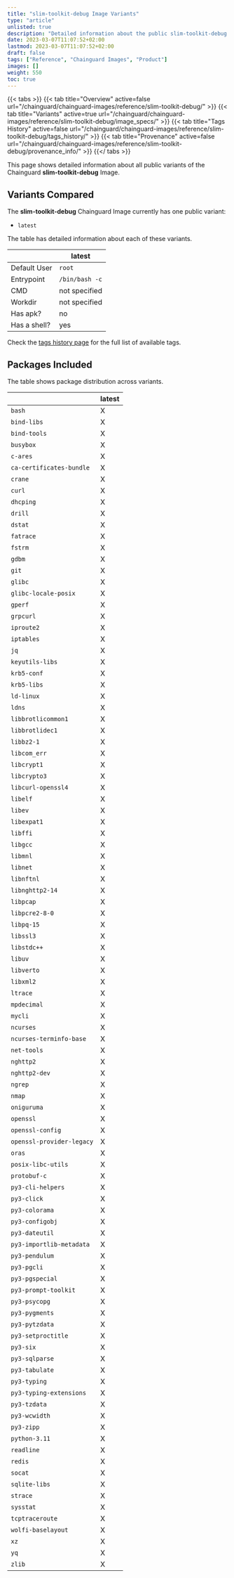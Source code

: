 ```yaml
---
title: "slim-toolkit-debug Image Variants"
type: "article"
unlisted: true
description: "Detailed information about the public slim-toolkit-debug Chainguard Image variants"
date: 2023-03-07T11:07:52+02:00
lastmod: 2023-03-07T11:07:52+02:00
draft: false
tags: ["Reference", "Chainguard Images", "Product"]
images: []
weight: 550
toc: true
---
```


{{< tabs >}}
{{< tab title="Overview" active=false url="/chainguard/chainguard-images/reference/slim-toolkit-debug/" >}}
{{< tab title="Variants" active=true url="/chainguard/chainguard-images/reference/slim-toolkit-debug/image_specs/" >}}
{{< tab title="Tags History" active=false url="/chainguard/chainguard-images/reference/slim-toolkit-debug/tags_history/" >}}
{{< tab title="Provenance" active=false url="/chainguard/chainguard-images/reference/slim-toolkit-debug/provenance_info/" >}}
{{</ tabs >}}

This page shows detailed information about all public variants of the Chainguard **slim-toolkit-debug** Image.

## Variants Compared
The **slim-toolkit-debug** Chainguard Image currently has one public variant: 

- `latest`

The table has detailed information about each of these variants.

|              | latest         |
|--------------|----------------|
| Default User | `root`         |
| Entrypoint   | `/bin/bash -c` |
| CMD          | not specified  |
| Workdir      | not specified  |
| Has apk?     | no             |
| Has a shell? | yes            |

Check the [tags history page](/chainguard/chainguard-images/reference/slim-toolkit-debug/tags_history/) for the full list of available tags.

## Packages Included
The table shows package distribution across variants.

|                           | latest |
|---------------------------|--------|
| `bash`                    | X      |
| `bind-libs`               | X      |
| `bind-tools`              | X      |
| `busybox`                 | X      |
| `c-ares`                  | X      |
| `ca-certificates-bundle`  | X      |
| `crane`                   | X      |
| `curl`                    | X      |
| `dhcping`                 | X      |
| `drill`                   | X      |
| `dstat`                   | X      |
| `fatrace`                 | X      |
| `fstrm`                   | X      |
| `gdbm`                    | X      |
| `git`                     | X      |
| `glibc`                   | X      |
| `glibc-locale-posix`      | X      |
| `gperf`                   | X      |
| `grpcurl`                 | X      |
| `iproute2`                | X      |
| `iptables`                | X      |
| `jq`                      | X      |
| `keyutils-libs`           | X      |
| `krb5-conf`               | X      |
| `krb5-libs`               | X      |
| `ld-linux`                | X      |
| `ldns`                    | X      |
| `libbrotlicommon1`        | X      |
| `libbrotlidec1`           | X      |
| `libbz2-1`                | X      |
| `libcom_err`              | X      |
| `libcrypt1`               | X      |
| `libcrypto3`              | X      |
| `libcurl-openssl4`        | X      |
| `libelf`                  | X      |
| `libev`                   | X      |
| `libexpat1`               | X      |
| `libffi`                  | X      |
| `libgcc`                  | X      |
| `libmnl`                  | X      |
| `libnet`                  | X      |
| `libnftnl`                | X      |
| `libnghttp2-14`           | X      |
| `libpcap`                 | X      |
| `libpcre2-8-0`            | X      |
| `libpq-15`                | X      |
| `libssl3`                 | X      |
| `libstdc++`               | X      |
| `libuv`                   | X      |
| `libverto`                | X      |
| `libxml2`                 | X      |
| `ltrace`                  | X      |
| `mpdecimal`               | X      |
| `mycli`                   | X      |
| `ncurses`                 | X      |
| `ncurses-terminfo-base`   | X      |
| `net-tools`               | X      |
| `nghttp2`                 | X      |
| `nghttp2-dev`             | X      |
| `ngrep`                   | X      |
| `nmap`                    | X      |
| `oniguruma`               | X      |
| `openssl`                 | X      |
| `openssl-config`          | X      |
| `openssl-provider-legacy` | X      |
| `oras`                    | X      |
| `posix-libc-utils`        | X      |
| `protobuf-c`              | X      |
| `py3-cli-helpers`         | X      |
| `py3-click`               | X      |
| `py3-colorama`            | X      |
| `py3-configobj`           | X      |
| `py3-dateutil`            | X      |
| `py3-importlib-metadata`  | X      |
| `py3-pendulum`            | X      |
| `py3-pgcli`               | X      |
| `py3-pgspecial`           | X      |
| `py3-prompt-toolkit`      | X      |
| `py3-psycopg`             | X      |
| `py3-pygments`            | X      |
| `py3-pytzdata`            | X      |
| `py3-setproctitle`        | X      |
| `py3-six`                 | X      |
| `py3-sqlparse`            | X      |
| `py3-tabulate`            | X      |
| `py3-typing`              | X      |
| `py3-typing-extensions`   | X      |
| `py3-tzdata`              | X      |
| `py3-wcwidth`             | X      |
| `py3-zipp`                | X      |
| `python-3.11`             | X      |
| `readline`                | X      |
| `redis`                   | X      |
| `socat`                   | X      |
| `sqlite-libs`             | X      |
| `strace`                  | X      |
| `sysstat`                 | X      |
| `tcptraceroute`           | X      |
| `wolfi-baselayout`        | X      |
| `xz`                      | X      |
| `yq`                      | X      |
| `zlib`                    | X      |

